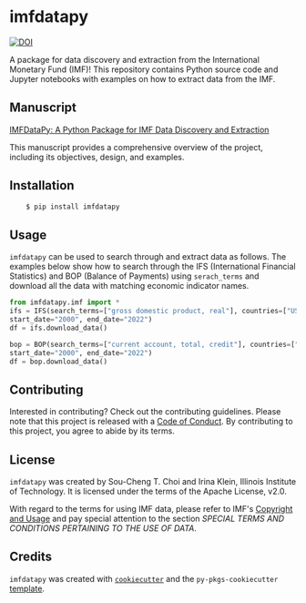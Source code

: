 # imfdatapy
[![DOI](https://zenodo.org/badge/565568140.svg)](https://zenodo.org/badge/latestdoi/565568140)

A package for data discovery and extraction from the International Monetary Fund (IMF)!
This repository contains Python source code and Jupyter notebooks with examples on how to extract data from the IMF.

## Manuscript
[IMFDataPy: A Python Package for IMF Data Discovery and Extraction](https://github.com/Economic-and-Financial-Data-Discovery/imfdatapy/blob/master/docs/imfdatapy.pdf)

This manuscript provides a comprehensive overview of the project, including its objectives, design, and examples. 

## Installation

```bash
    $ pip install imfdatapy
```

## Usage

`imfdatapy` can be used to search through and extract data as follows. The examples below show how to search through the IFS (International Financial Statistics) and BOP (Balance of Payments) using ```serach_terms``` and download all the data with matching economic indicator names.

```python
from imfdatapy.imf import *
ifs = IFS(search_terms=["gross domestic product, real"], countries=["US"], period='Q',
start_date="2000", end_date="2022")
df = ifs.download_data()

bop = BOP(search_terms=["current account, total, credit"], countries=["US"], period='Q',
start_date="2000", end_date="2022")
df = bop.download_data()
```

## Contributing

Interested in contributing? Check out the contributing guidelines. Please note that this project is released with a [Code of Conduct](conduct.md). By contributing to this project, you agree to abide by its terms.

## License

`imfdatapy` was created by Sou-Cheng T. Choi and Irina Klein, Illinois Institute of Technology. It is licensed under the terms of the Apache License, v2.0.

With regard to the terms for using IMF data, please refer to IMF's [Copyright and Usage](https://www.imf.org/external/terms.htm) and pay special attention to the 
section _SPECIAL TERMS AND CONDITIONS PERTAINING TO THE USE OF DATA_.  


## Credits

`imfdatapy` was created with [`cookiecutter`](https://cookiecutter.readthedocs.io/en/latest/) and the `py-pkgs-cookiecutter` [template](https://github.com/py-pkgs/py-pkgs-cookiecutter).
